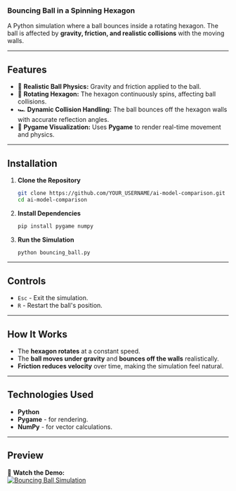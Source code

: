 ### **Bouncing Ball in a Spinning Hexagon**

A Python simulation where a ball bounces inside a rotating hexagon. The ball is affected by **gravity, friction, and realistic collisions** with the moving walls.

---

## **Features**

- 🏀 **Realistic Ball Physics:** Gravity and friction applied to the ball.
- 🔄 **Rotating Hexagon:** The hexagon continuously spins, affecting ball collisions.
- 🏎 **Dynamic Collision Handling:** The ball bounces off the hexagon walls with accurate reflection angles.
- 🎨 **Pygame Visualization:** Uses **Pygame** to render real-time movement and physics.

---

## **Installation**

1. **Clone the Repository**
   ```bash
   git clone https://github.com/YOUR_USERNAME/ai-model-comparison.git
   cd ai-model-comparison
   ```
2. **Install Dependencies**
   ```bash
   pip install pygame numpy
   ```
3. **Run the Simulation**
   ```bash
   python bouncing_ball.py
   ```

---

## **Controls**

- `Esc` - Exit the simulation.
- `R` - Restart the ball's position.

---

## **How It Works**

- The **hexagon rotates** at a constant speed.
- The **ball moves under gravity** and **bounces off the walls** realistically.
- **Friction reduces velocity** over time, making the simulation feel natural.

---

## **Technologies Used**

- **Python**
- **Pygame** - for rendering.
- **NumPy** - for vector calculations.

---

## Preview

🎥 **Watch the Demo:**  
[![Bouncing Ball Simulation](https://img.youtube.com/vi/NtV5PYLS7oU/0.jpg)](https://youtube.com/shorts/NtV5PYLS7oU)
